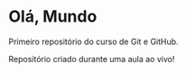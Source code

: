 # Olá, Mundo
 Primeiro repositório do curso de Git e GitHub.

 Repositório criado durante uma aula ao vivo!
